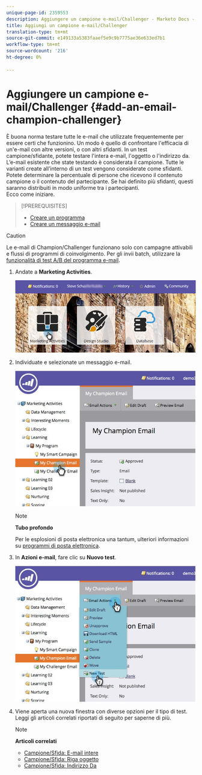 ```yaml
---
unique-page-id: 2359553
description: Aggiungere un campione e-mail/Challenger - Marketo Docs - Documentazione prodotto
title: Aggiungi un campione e-mail/Challenger
translation-type: tm+mt
source-git-commit: e149133a5383faaef5e9c9b7775ae36e633ed7b1
workflow-type: tm+mt
source-wordcount: '216'
ht-degree: 0%

---
```



# Aggiungere un campione e-mail/Challenger {#add-an-email-champion-challenger}

È buona norma testare tutte le e-mail che utilizzate frequentemente per essere certi che funzionino. Un modo è quello di confrontare l&#39;efficacia di un&#39;e-mail con altre versioni, o con altri sfidanti. In un test campione/sfidante, potete testare l&#39;intera e-mail, l&#39;oggetto o l&#39;indirizzo da.\
L’e-mail esistente che state testando è considerata il campione. Tutte le varianti create all’interno di un test vengono considerate come sfidanti. Potete determinare la percentuale di persone che ricevono il contenuto campione o il contenuto del partecipante. Se hai definito più sfidanti, questi saranno distribuiti in modo uniforme tra i partecipanti.\
Ecco come iniziare.

>[!PREREQUISITES]
>
>* [Creare un programma](../../../../../product-docs/core-marketo-concepts/programs/creating-programs/create-a-program.md)
>* [Creare un messaggio e-mail](../../../../../product-docs/email-marketing/general/creating-an-email/create-an-email.md)

>



>[!CAUTION]
>
>Le e-mail di Champion/Challenger funzionano solo con campagne attivabili e flussi di programmi di coinvolgimento. Per gli invii batch, utilizzare la [funzionalità di test A/B del programma e-mail](../../../../../product-docs/email-marketing/email-programs/email-program-actions/email-test-a-b-test/add-an-a-b-test.md).

1. Andate a **Marketing Activities**.

   ![](assets/login-marketing-activities.png)

1. Individuate e selezionate un messaggio e-mail.

   ![](assets/champion1.jpg)

   >[!NOTE]
   >
   >**Tubo profondo**
   >
   >
   >Per le esplosioni di posta elettronica una tantum, ulteriori informazioni su [programmi di posta elettronica](http://docs.marketo.com/display/docs/email+programs).

1. In **Azioni e-mail**, fare clic su **Nuovo test**.

   ![](assets/chmapion2.jpg)

1. Viene aperta una nuova finestra con diverse opzioni per il tipo di test. Leggi gli articoli correlati riportati di seguito per saperne di più.

   >[!NOTE]
   >
   >**Articoli correlati**
   >
   >    
   >    
   >    * [Campione/Sfida: E-mail intere](champion-challenger-whole-emails.md)
   >    * [Campione/Sfida: Riga oggetto](champion-challenger-subject-line.md)
   >    * [Campione/Sfida: Indirizzo Da](champion-challenger-from-address.md)


